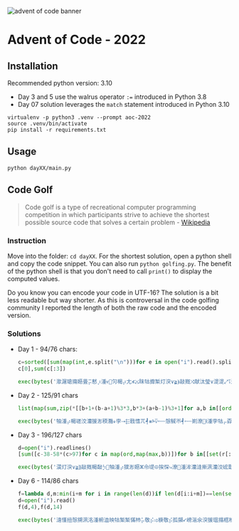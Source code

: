 ![advent of code banner](https://camo.githubusercontent.com/45e775d95451f2bda211ee757d1a959671cf4c762feb1e7ccaca59925704e333/68747470733a2f2f626c6f67732e7361702e636f6d2f77702d636f6e74656e742f75706c6f6164732f323032302f31312f456b616f5151545845414d4134424e2e6a7067)

# Advent of Code - 2022

## Installation

Recommended python version: 3.10
- Day 3 and 5 use the walrus operator `:=` introduced in Python 3.8
- Day 07 solution leverages the `match` statement introduced in Python 3.10

```shell
virtualenv -p python3 .venv --prompt aoc-2022
source .venv/bin/activate
pip install -r requirements.txt
```

## Usage

```shell
python dayXX/main.py
```

## Code Golf

> Code golf is a type of recreational computer programming competition in which participants strive to achieve the shortest possible source code that solves a certain problem - [Wikipedia](https://en.wikipedia.org/wiki/Code_golf)

### Instruction
Move into the folder: `cd dayXX`. For the shortest solution, open a python shell and copy the code snippet.
You can also run `python golfing.py`. The benefit of the python shell is that you don't need to call `print()`
to display the computed values.

Do you know you can encode your code in UTF-16? The solution is a bit less readable but way shorter.
As this is controversal in the code golfing community I reported the length of both the raw code and the encoded version.

### Solutions
- Day 1 - 94/76 chars:
    ```Python
    c=sorted([sum(map(int,e.split("\n")))for e in open("i").read().split("\n\n")])
    c[0],sum(c[:3])
    ```
    ```Python
    exec(bytes('㵣潳瑲摥嬨畳⡭慭⡰湩ⱴ⹥灳楬⡴尢≮⤩昩牯攠椠⁮灯湥∨≩⸩敲摡⤨献汰瑩∨湜湜⤢⥝瀊楲瑮挨せⱝ畳⡭季㌺⥝ ','u16')[2:])
    ```
- Day 2 - 125/91 chars
    ```Python
    list(map(sum,zip(*[[b+1+(b-a+1)%3*3,b*3+(a+b-1)%3+1]for a,b in[[ord(l[0])-65,ord(l[2])-88]for l in open("i").readlines()]])))
    ```
    ```Python
    exec(bytes('牰湩⡴楬瑳洨灡猨浵稬灩⨨孛⭢⬱戨愭ㄫ┩⨳ⰳ⩢⬳愨戫ㄭ┩⬳崱潦⁲ⱡ⁢湩孛牯⡤孬崰⴩㔶漬摲氨㉛⥝㠭崸潦⁲⁬湩漠数⡮椢⤢爮慥汤湩獥⤨嵝⤩⤩','u16')[2:])
    ```
- Day 3 - 196/127 chars
    ```Python
    d=open("i").readlines()
    [sum([c-38-58*(c>97)for c in map(ord,map(max,b))])for b in[[set(r[:len(r)//2])&set(r[len(r)//2:])for r in d],[set(d[i])&set(d[i+1])&set(d[i+2])for i in range(0,len(d),3)]]]
    ```
    ```Python
    exec(bytes('㵤灯湥∨≩⸩敲摡楬敮⡳਩牰湩⡴獛浵嬨ⵣ㠳㔭⨸挨㤾⤷潦⁲⁣湩洠灡漨摲洬灡洨硡戬⤩⥝潦⁲⁢湩孛敳⡴孲氺湥爨⼩㈯⥝猦瑥爨汛湥爨⼩㈯崺昩牯爠椠⁮嵤嬬敳⡴孤嵩☩敳⡴孤⭩崱☩敳⡴孤⭩崲昩牯椠椠⁮慲杮⡥ⰰ敬⡮⥤㌬崩嵝 ','u16')[2:])
    ```
- Day 6 - 114/86 chars
    ```Python
    f=lambda d,m:min(i+m for i in range(len(d))if len(d[i:i+m])==len(set(d[i:i+m])))
    d=open("i").read()
    f(d,4),f(d,14)
    ```
    ```Python
    exec(bytes('㵦慬扭慤搠洬洺湩椨洫映牯椠椠⁮慲杮⡥敬⡮⥤椩⁦敬⡮孤㩩⭩嵭㴩氽湥猨瑥搨楛椺洫⥝⤩搊漽数⡮椢⤢爮慥⡤਩牰湩⡴⡦Ɽ⤴昬搨ㄬ⤴ ','u16')[2:])
    ```